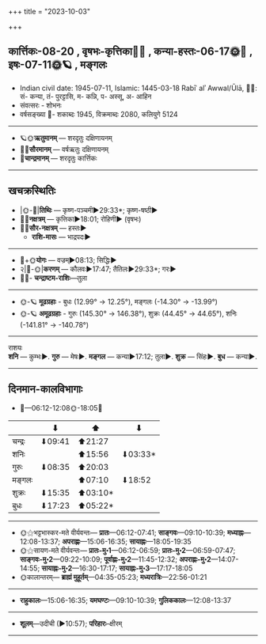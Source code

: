 +++
title = "2023-10-03"

+++
## कार्त्तिकः-08-20  ,  वृषभः-कृत्तिका🌛🌌  ,  कन्या-हस्तः-06-17🌞🌌  ,  इषः-07-11🌞🪐  ,  मङ्गलः
- Indian civil date: 1945-07-11, Islamic: 1445-03-18 Rabīʿ alʾ Awwal/Ūlā, 🌌🌞: सं- कन्या, तं- पुरट्टासि, म- कन्नि, प- अस्सू, अ- आहिन
- संवत्सरः - शोभनः
- वर्षसङ्ख्या 🌛- शकाब्दः 1945, विक्रमाब्दः 2080, कलियुगे 5124
___________________
- 🪐🌞**ऋतुमानम्** — शरदृतुः दक्षिणायनम्
- 🌌🌞**सौरमानम्** — वर्षऋतुः दक्षिणायनम्
- 🌛**चान्द्रमानम्** — शरदृतुः कार्त्तिकः
___________________


## खचक्रस्थितिः
- |🌞-🌛|**तिथिः** — कृष्ण-पञ्चमी►29:33*; कृष्ण-षष्ठी►  
- 🌌🌛**नक्षत्रम्** — कृत्तिका►18:01; रोहिणी► (वृषभः)  
- 🌌🌞**सौर-नक्षत्रम्** — हस्तः►  
  - **राशि-मासः** — भाद्रपदः► 
___________________
- 🌛+🌞**योगः** — वज्रम्►08:13; सिद्धिः►  
- २|🌛-🌞|**करणम्** — कौलवः►17:47; तैतिलः►29:33*; गरः►  
- 🌌🌛- **चन्द्राष्टम-राशिः**—तुला  
___________________
- 🌞-🪐 **मूढग्रहाः** - बुधः (12.99° → 12.25°), मङ्गलः (-14.30° → -13.99°)
- 🌞-🪐 **अमूढग्रहाः** - गुरुः (145.30° → 146.38°), शुक्रः (44.45° → 44.65°), शनिः (-141.81° → -140.78°)
___________________
राशयः  
**शनि** — कुम्भः►. **गुरु** — मेषः►. **मङ्गल** — कन्या►17:12; तुला►. **शुक्र** — सिंहः►. **बुध** — कन्या►. 
___________________


## दिनमान-कालविभागाः
- 🌅—06:12-12:08🌞-18:05🌇  


|      |⬇     |⬆     |⬇     |
|------|-----|-----|------|
|चन्द्रः|⬇09:41 |⬆21:27 |     |
|शनिः   |     |⬆15:56 |⬇03:33*|
|गुरुः  |⬇08:35 |⬆20:03 |     |
|मङ्गलः |     |⬆07:10 |⬇18:52 |
|शुक्रः |⬇15:35 |⬆03:10*|     |
|बुधः   |⬇17:23 |⬆05:22*|     |
___________________
- 🌞⚝भट्टभास्कर-मते वीर्यवन्तः— **प्रातः**—06:12-07:41; **साङ्गवः**—09:10-10:39; **मध्याह्नः**—12:08-13:37; **अपराह्णः**—15:06-16:35; **सायाह्नः**—18:05-19:35  
- 🌞⚝सायण-मते वीर्यवन्तः— **प्रातः-मु॰1**—06:12-06:59; **प्रातः-मु॰2**—06:59-07:47; **साङ्गवः-मु॰2**—09:22-10:09; **पूर्वाह्णः-मु॰2**—11:45-12:32; **अपराह्णः-मु॰2**—14:07-14:55; **सायाह्नः-मु॰2**—16:30-17:17; **सायाह्नः-मु॰3**—17:17-18:05  
- 🌞कालान्तरम्— **ब्राह्मं मुहूर्तम्**—04:35-05:23; **मध्यरात्रिः**—22:56-01:21  
___________________
- **राहुकालः**—15:06-16:35; **यमघण्टः**—09:10-10:39; **गुलिककालः**—12:08-13:37  
___________________
- **शूलम्**—उदीची (►10:57); **परिहारः**–क्षीरम्  
___________________
